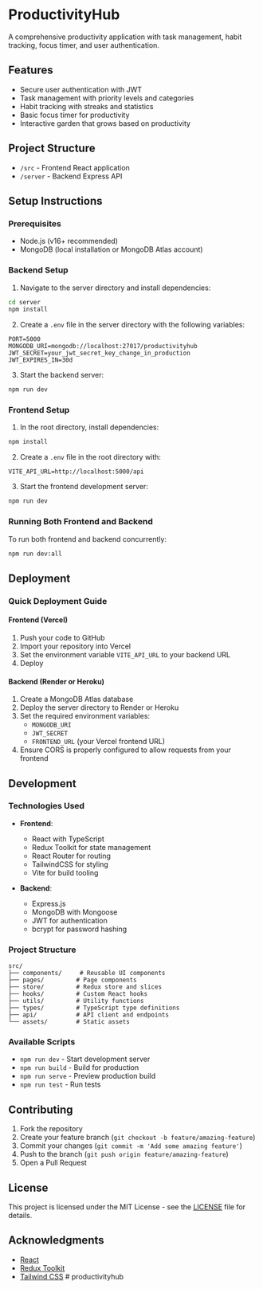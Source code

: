 # ProductivityHub

A comprehensive productivity application with task management, habit tracking, focus timer, and user authentication.

## Features

- Secure user authentication with JWT
- Task management with priority levels and categories
- Habit tracking with streaks and statistics
- Basic focus timer for productivity
- Interactive garden that grows based on productivity

## Project Structure

- `/src` - Frontend React application
- `/server` - Backend Express API

## Setup Instructions

### Prerequisites

- Node.js (v16+ recommended)
- MongoDB (local installation or MongoDB Atlas account)

### Backend Setup

1. Navigate to the server directory and install dependencies:

```bash
cd server
npm install
```

2. Create a `.env` file in the server directory with the following variables:

```
PORT=5000
MONGODB_URI=mongodb://localhost:27017/productivityhub
JWT_SECRET=your_jwt_secret_key_change_in_production
JWT_EXPIRES_IN=30d
```

3. Start the backend server:

```bash
npm run dev
```

### Frontend Setup

1. In the root directory, install dependencies:

```bash
npm install
```

2. Create a `.env` file in the root directory with:

```
VITE_API_URL=http://localhost:5000/api
```

3. Start the frontend development server:

```bash
npm run dev
```

### Running Both Frontend and Backend

To run both frontend and backend concurrently:

```bash
npm run dev:all
```

## Deployment

### Quick Deployment Guide

#### Frontend (Vercel)

1. Push your code to GitHub
2. Import your repository into Vercel
3. Set the environment variable `VITE_API_URL` to your backend URL
4. Deploy

#### Backend (Render or Heroku)

1. Create a MongoDB Atlas database
2. Deploy the server directory to Render or Heroku
3. Set the required environment variables:
   - `MONGODB_URI`
   - `JWT_SECRET`
   - `FRONTEND_URL` (your Vercel frontend URL)
4. Ensure CORS is properly configured to allow requests from your frontend

## Development

### Technologies Used

- **Frontend**:
  - React with TypeScript
  - Redux Toolkit for state management
  - React Router for routing
  - TailwindCSS for styling
  - Vite for build tooling

- **Backend**:
  - Express.js
  - MongoDB with Mongoose
  - JWT for authentication
  - bcrypt for password hashing

### Project Structure

```
src/
├── components/     # Reusable UI components
├── pages/         # Page components
├── store/         # Redux store and slices
├── hooks/         # Custom React hooks
├── utils/         # Utility functions
├── types/         # TypeScript type definitions
├── api/           # API client and endpoints
└── assets/        # Static assets
```

### Available Scripts

- `npm run dev` - Start development server
- `npm run build` - Build for production
- `npm run serve` - Preview production build
- `npm run test` - Run tests

## Contributing

1. Fork the repository
2. Create your feature branch (`git checkout -b feature/amazing-feature`)
3. Commit your changes (`git commit -m 'Add some amazing feature'`)
4. Push to the branch (`git push origin feature/amazing-feature`)
5. Open a Pull Request

## License

This project is licensed under the MIT License - see the [LICENSE](LICENSE) file for details.

## Acknowledgments

- [React](https://reactjs.org/)
- [Redux Toolkit](https://redux-toolkit.js.org/)
- [Tailwind CSS](https://tailwindcss.com/)
#   p r o d u c t i v i t y h u b 
 
 